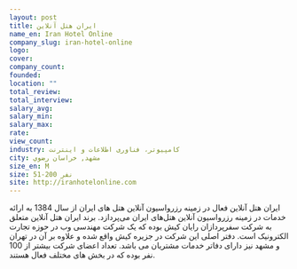```yaml
---
layout: post
title: ایران هتل آنلاین
name_en: Iran Hotel Online
company_slug: iran-hotel-online
logo: 
cover: 
company_count:
founded:
location: ""
total_review: 
total_interview: 
salary_avg: 
salary_min: 
salary_max: 
rate: 
view_count: 
industry: کامپیوتر، فناوری اطلاعات و اینترنت
city: مشهد, خراسان رضوي
size_en: M
size: 51-200 نفر
site: http://iranhotelonline.com
---
```


ایران هتل آنلاین فعال در زمینه رزرواسیون آنلاین هتل های ایران از سال 1384 به ارائه خدمات در زمینه رزرواسیون آنلاین هتل‌های ایران می‌پردازد. برند ایران هتل آنلاین متعلق به شرکت سفرپردازان رایان کیش بوده که یک شرکت مهندسی وب در حوزه تجارت الکترونیک است.
دفتر اصلی این شرکت در جزیره کیش واقع شده و علاوه بر آن در تهران و مشهد نیز دارای دفاتر خدمات مشتریان می باشد. تعداد اعضای شرکت بیشتر از 100 نفر بوده که در بخش های مختلف فعال هستند.
